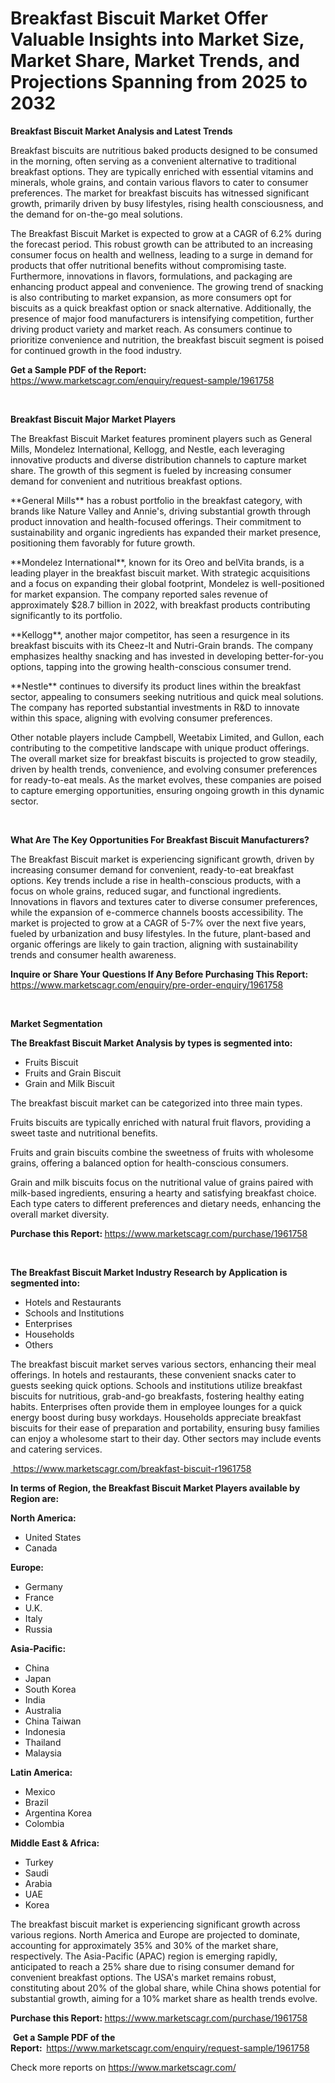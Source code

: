 <p><h1>Breakfast Biscuit Market Offer Valuable Insights into Market Size, Market Share, Market Trends, and Projections Spanning from 2025 to 2032</h1></p><p><strong>Breakfast Biscuit Market Analysis and Latest Trends</strong></p>
<p><p>Breakfast biscuits are nutritious baked products designed to be consumed in the morning, often serving as a convenient alternative to traditional breakfast options. They are typically enriched with essential vitamins and minerals, whole grains, and contain various flavors to cater to consumer preferences. The market for breakfast biscuits has witnessed significant growth, primarily driven by busy lifestyles, rising health consciousness, and the demand for on-the-go meal solutions.</p><p>The Breakfast Biscuit Market is expected to grow at a CAGR of 6.2% during the forecast period. This robust growth can be attributed to an increasing consumer focus on health and wellness, leading to a surge in demand for products that offer nutritional benefits without compromising taste. Furthermore, innovations in flavors, formulations, and packaging are enhancing product appeal and convenience. The growing trend of snacking is also contributing to market expansion, as more consumers opt for biscuits as a quick breakfast option or snack alternative. Additionally, the presence of major food manufacturers is intensifying competition, further driving product variety and market reach. As consumers continue to prioritize convenience and nutrition, the breakfast biscuit segment is poised for continued growth in the food industry.</p></p>
<p><strong>Get a Sample PDF of the Report:&nbsp;</strong> <a href="https://www.marketscagr.com/enquiry/request-sample/1961758?utm_campaign=1166&utm_medium=2&utm_source=Github&utm_content=ia&utm_term=14022025&utm_id=breakfast-biscuit">https://www.marketscagr.com/enquiry/request-sample/1961758</a></p>
<p>&nbsp;</p>
<p><strong>Breakfast Biscuit Major Market Players</strong></p>
<p><p>The Breakfast Biscuit Market features prominent players such as General Mills, Mondelez International, Kellogg, and Nestle, each leveraging innovative products and diverse distribution channels to capture market share. The growth of this segment is fueled by increasing consumer demand for convenient and nutritious breakfast options.</p><p>**General Mills** has a robust portfolio in the breakfast category, with brands like Nature Valley and Annie's, driving substantial growth through product innovation and health-focused offerings. Their commitment to sustainability and organic ingredients has expanded their market presence, positioning them favorably for future growth.</p><p>**Mondelez International**, known for its Oreo and belVita brands, is a leading player in the breakfast biscuit market. With strategic acquisitions and a focus on expanding their global footprint, Mondelez is well-positioned for market expansion. The company reported sales revenue of approximately $28.7 billion in 2022, with breakfast products contributing significantly to its portfolio.</p><p>**Kellogg**, another major competitor, has seen a resurgence in its breakfast biscuits with its Cheez-It and Nutri-Grain brands. The company emphasizes healthy snacking and has invested in developing better-for-you options, tapping into the growing health-conscious consumer trend.</p><p>**Nestle** continues to diversify its product lines within the breakfast sector, appealing to consumers seeking nutritious and quick meal solutions. The company has reported substantial investments in R&D to innovate within this space, aligning with evolving consumer preferences.</p><p>Other notable players include Campbell, Weetabix Limited, and Gullon, each contributing to the competitive landscape with unique product offerings. The overall market size for breakfast biscuits is projected to grow steadily, driven by health trends, convenience, and evolving consumer preferences for ready-to-eat meals. As the market evolves, these companies are poised to capture emerging opportunities, ensuring ongoing growth in this dynamic sector.</p></p>
<p>&nbsp;</p>
<p><strong>What Are The Key Opportunities For Breakfast Biscuit Manufacturers?</strong></p>
<p><p>The Breakfast Biscuit market is experiencing significant growth, driven by increasing consumer demand for convenient, ready-to-eat breakfast options. Key trends include a rise in health-conscious products, with a focus on whole grains, reduced sugar, and functional ingredients. Innovations in flavors and textures cater to diverse consumer preferences, while the expansion of e-commerce channels boosts accessibility. The market is projected to grow at a CAGR of 5-7% over the next five years, fueled by urbanization and busy lifestyles. In the future, plant-based and organic offerings are likely to gain traction, aligning with sustainability trends and consumer health awareness.</p></p>
<p><strong>Inquire or Share Your Questions If Any Before Purchasing This Report:</strong> <a href="https://www.marketscagr.com/enquiry/pre-order-enquiry/1961758?utm_campaign=1166&utm_medium=2&utm_source=Github&utm_content=ia&utm_term=14022025&utm_id=breakfast-biscuit">https://www.marketscagr.com/enquiry/pre-order-enquiry/1961758</a></p>
<p>&nbsp;</p>
<p><strong>Market Segmentation</strong></p>
<p><strong>The Breakfast Biscuit Market Analysis by types is segmented into:</strong></p>
<p><ul><li>Fruits Biscuit</li><li>Fruits and Grain Biscuit</li><li>Grain and Milk Biscuit</li></ul></p>
<p><p>The breakfast biscuit market can be categorized into three main types. </p><p>Fruits biscuits are typically enriched with natural fruit flavors, providing a sweet taste and nutritional benefits. </p><p>Fruits and grain biscuits combine the sweetness of fruits with wholesome grains, offering a balanced option for health-conscious consumers. </p><p>Grain and milk biscuits focus on the nutritional value of grains paired with milk-based ingredients, ensuring a hearty and satisfying breakfast choice. Each type caters to different preferences and dietary needs, enhancing the overall market diversity.</p></p>
<p><strong>Purchase this Report:&nbsp;</strong><a href="https://www.marketscagr.com/purchase/1961758?utm_campaign=1166&utm_medium=2&utm_source=Github&utm_content=ia&utm_term=14022025&utm_id=breakfast-biscuit">https://www.marketscagr.com/purchase/1961758</a></p>
<p>&nbsp;</p>
<p><strong>The Breakfast Biscuit Market Industry Research by Application is segmented into:</strong></p>
<p><ul><li>Hotels and Restaurants</li><li>Schools and Institutions</li><li>Enterprises</li><li>Households</li><li>Others</li></ul></p>
<p><p>The breakfast biscuit market serves various sectors, enhancing their meal offerings. In hotels and restaurants, these convenient snacks cater to guests seeking quick options. Schools and institutions utilize breakfast biscuits for nutritious, grab-and-go breakfasts, fostering healthy eating habits. Enterprises often provide them in employee lounges for a quick energy boost during busy workdays. Households appreciate breakfast biscuits for their ease of preparation and portability, ensuring busy families can enjoy a wholesome start to their day. Other sectors may include events and catering services.</p></p>
<p><a href="https://www.marketscagr.com/breakfast-biscuit-r1961758?utm_campaign=1166&utm_medium=2&utm_source=Github&utm_content=ia&utm_term=14022025&utm_id=breakfast-biscuit">&nbsp;https://www.marketscagr.com/breakfast-biscuit-r1961758</a></p>
<p><strong>In terms of Region, the Breakfast Biscuit Market Players available by Region are:</strong></p>
<p>
    <p> <strong> North America: </strong>
        <ul>
            <li>United States</li>
            <li>Canada</li>
        </ul>
        </p> 
    <p> <strong> Europe: </strong>
        <ul>
            <li>Germany</li>
            <li>France</li>
            <li>U.K.</li>
            <li>Italy</li>
            <li>Russia</li>
        </ul>
        </p> 
    <p> <strong> Asia-Pacific: </strong>
        <ul>
            <li>China</li>
            <li>Japan</li>
            <li>South Korea</li>
            <li>India</li>
            <li>Australia</li>
            <li>China Taiwan</li>
            <li>Indonesia</li>
            <li>Thailand</li>
            <li>Malaysia</li>
        </ul>
        </p> 
    <p> <strong> Latin America: </strong>
        <ul>
            <li>Mexico</li>
            <li>Brazil</li>
            <li>Argentina Korea</li>
            <li>Colombia</li>
        </ul>
        </p> 
    <p> <strong> Middle East & Africa: </strong>
        <ul>
            <li>Turkey</li>
            <li>Saudi</li>
            <li>Arabia</li>
            <li>UAE</li>
            <li>Korea</li>
        </ul>
    </p>
    </p>
<p><p>The breakfast biscuit market is experiencing significant growth across various regions. North America and Europe are projected to dominate, accounting for approximately 35% and 30% of the market share, respectively. The Asia-Pacific (APAC) region is emerging rapidly, anticipated to reach a 25% share due to rising consumer demand for convenient breakfast options. The USA's market remains robust, constituting about 20% of the global share, while China shows potential for substantial growth, aiming for a 10% market share as health trends evolve.</p></p>
<p><strong>Purchase this Report: </strong><a href="https://www.marketscagr.com/purchase/1961758?utm_campaign=1166&utm_medium=2&utm_source=Github&utm_content=ia&utm_term=14022025&utm_id=breakfast-biscuit">https://www.marketscagr.com/purchase/1961758</a></p>
<p>&nbsp;<strong>Get a Sample PDF of the Report:&nbsp;&nbsp;</strong><a href="https://www.marketscagr.com/enquiry/request-sample/1961758?utm_campaign=1166&utm_medium=2&utm_source=Github&utm_content=ia&utm_term=14022025&utm_id=breakfast-biscuit">https://www.marketscagr.com/enquiry/request-sample/1961758</a></p>
<p><strong></strong></p>
<p>Check more reports on <a href="https://www.marketscagr.com/?utm_campaign=1166&utm_medium=2&utm_source=Github&utm_content=ia&utm_term=14022025&utm_id=breakfast-biscuit">https://www.marketscagr.com/</a></p>
